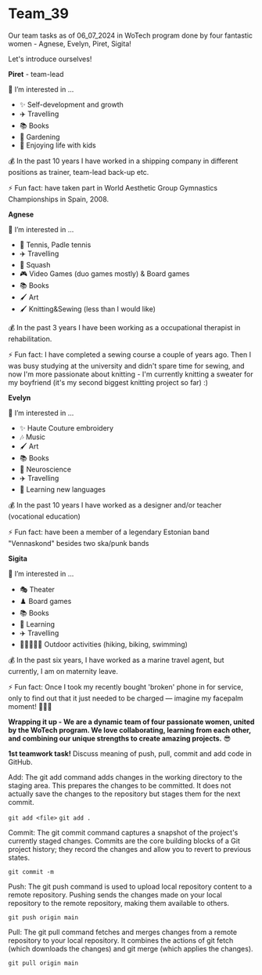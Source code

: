 # Team_39

Our team tasks as of 06_07_2024 in WoTech program done by four fantastic women - Agnese, Evelyn, Piret, Sigita! 

Let's introduce ourselves!

**Piret** - team-lead

👀 I’m interested in ...
- ✨ Self-development and growth
- ✈️ Travelling
- 📚 Books
- 🌱 Gardening
- 💞️ Enjoying life with kids

💰 In the past 10 years I have worked in a shipping company in different positions as trainer, team-lead back-up etc.

⚡ Fun fact: have taken part in World Aesthetic Group Gymnastics Championships in Spain, 2008.

**Agnese**

👀 I’m interested in ...

- 🎾 Tennis, Padle tennis
- ✈️ Travelling
- 🎾 Squash
- 🎮 Video Games (duo games mostly) & Board games
- 📚 Books
- 🖌️ Art
- 🖌️ Knitting&Sewing (less than I would like)

💰 In the past 3 years I have been working as a occupational therapist in rehabilitation.
  
⚡ Fun fact: I have completed a sewing course a couple of years ago. Then I was busy studying at the university and didn't spare time for sewing, and now I'm more passionate about knitting - I'm currently knitting a sweater for my boyfriend (it's my second biggest knitting project so far) :)

**Evelyn**

👀 I’m interested in ...

- ✨ Haute Couture embroidery
- 🎶 Music
- 🖌️ Art
- 📚 Books
- 🧠 Neuroscience
- ✈️ Travelling
- 📖 Learning new languages
  
💰 In the past 10 years I have worked as a designer and/or teacher (vocational education) 

⚡ Fun fact: have been a member of a legendary Estonian band "Vennaskond" besides two ska/punk bands

**Sigita**

👀 I’m interested in ...

- 🎭 Theater
- ♟️ Board games
- 📚 Books
- 📖 Learning
- ✈️ Travelling
- 🚶🚴‍♀️🏊‍♀️ Outdoor activities (hiking, biking, swimming) 

💰 In the past six years, I have worked as a marine travel agent, but currently, I am on maternity leave.

⚡ Fun fact: Once I took my recently bought 'broken' phone in for service, only to find out that it just needed to be charged — imagine my facepalm moment! 🤦‍♀️😆


**Wrapping it up - We are a dynamic team of four passionate women, united by the WoTech program. We love collaborating, learning from each other, and combining our unique strengths to create amazing projects.** 😎


**1st teamwork task!**
Discuss meaning of push, pull, commit and add code in GitHub.

Add: The git add command adds changes in the working directory to the staging area. This prepares the changes to be committed. It does not actually save the changes to the repository but stages them for the next commit.

`git add <file>`
`git add .`

Commit: The git commit command captures a snapshot of the project's currently staged changes. Commits are the core building blocks of a Git project history; they record the changes and allow you to revert to previous states.

`git commit -m`

Push: The git push command is used to upload local repository content to a remote repository. Pushing sends the changes made on your local repository to the remote repository, making them available to others.

`git push origin main`

Pull: The git pull command fetches and merges changes from a remote repository to your local repository. It combines the actions of git fetch (which downloads the changes) and git merge (which applies the changes).

`git pull origin main`
